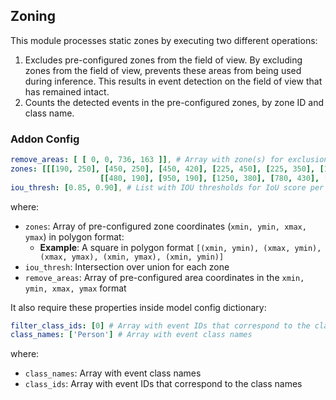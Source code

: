 
## Zoning
This module processes static zones by executing two different operations:

1. Excludes pre-configured zones from the field of view. By excluding zones from the field of view, prevents these areas from being used during inference. This results in event detection on the field of view that has remained intact.
2. Counts the detected events in the pre-configured zones, by zone ID and class name.

### Addon Config
```yaml
remove_areas: [ [ 0, 0, 736, 163 ]], # Array with zone(s) for exclusion coordinates
zones: [[[190, 250], [450, 250], [450, 420], [225, 450], [225, 350], [190, 350], [190, 250]],
                    [[480, 190], [950, 190], [1250, 380], [780, 430], [480, 190]]], # Array with zone(s) coordinates
iou_thresh: [0.85, 0.90], # List with IOU thresholds for IoU score per pre-configured zone
```

where:
- `zones`: Array of pre-configured zone coordinates (`xmin, ymin, xmax, ymax`) in polygon format:
   - **Example**: A square in polygon format `[(xmin, ymin), (xmax, ymin), (xmax, ymax), (xmin, ymax), (xmin, ymin)]`
- `iou_thresh`: Intersection over union for each zone
- `remove_areas`: Array of pre-configured area coordinates in the `xmin, ymin, xmax, ymax` format

It also require these properties inside model config dictionary:

```yaml
filter_class_ids: [0] # Array with event IDs that correspond to the class names
class_names: ['Person'] # Array with event class names
```

where: 
- `class_names`: Array with event class names
- `class_ids`: Array with event IDs that correspond to the class names
